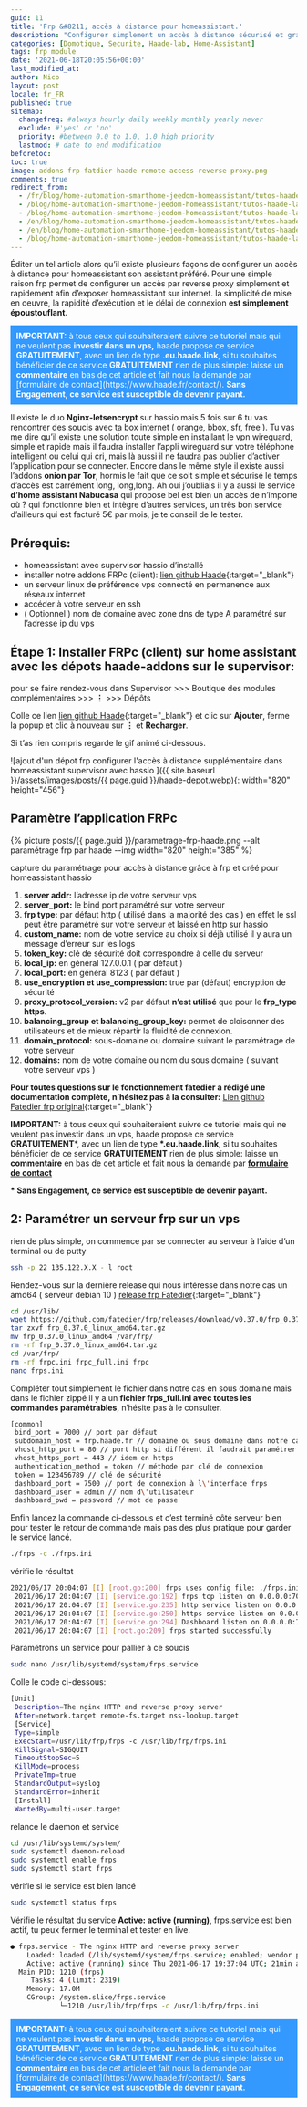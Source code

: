 ```yaml
---
guid: 11
title: 'Frp &#8211; accès à distance pour homeassistant.'
description: "Configurer simplement un accès à distance sécurisé et gratuit avec Home assistant et notre module frp"
categories: [Domotique, Securite, Haade-lab, Home-Assistant]
tags: frp module
date: '2021-06-18T20:05:56+00:00'
last_modified_at:
author: Nico
layout: post
locale: fr_FR
published: true
sitemap:
  changefreq: #always hourly daily weekly monthly yearly never
  exclude: #'yes' or 'no'
  priority: #between 0.0 to 1.0, 1.0 high priority
  lastmod: # date to end modification
beforetoc:
toc: true
image: addons-frp-fatdier-haade-remote-access-reverse-proxy.png
comments: true
redirect_from:
  - /fr/blog/home-automation-smarthome-jeedom-homeassistant/tutos-haade-lab/frp-configurer-acces-distance-homeassistant/
  - /blog/home-automation-smarthome-jeedom-homeassistant/tutos-haade-lab/frp-configurer-acces-distance-homeassistant/
  - /blog/home-automation-smarthome-jeedom-homeassistant/tutos-haade-lab/frp-configurer-acces-distance-homeassistant/2/
  - /en/blog/home-automation-smarthome-jeedom-homeassistant/tutos-haade-lab/frp-configurer-acces-distance-homeassistant/2/
  - /en/blog/home-automation-smarthome-jeedom-homeassistant/tutos-haade-lab/frp-configurer-acces-distance-homeassistant/
  - /blog/home-automation-smarthome-jeedom-homeassistant/tutos-haade-lab/home-assistant/frp-configurer-acces-distance-homeassistant/
---
```


Éditer un tel article alors qu’il existe plusieurs façons de configurer un accès à distance pour homeassistant son assistant préféré. Pour une simple raison frp permet de configurer un accès par reverse proxy simplement et rapidement afin d’exposer homeassistant sur internet. la simplicité de mise en oeuvre, la rapidité d’exécution et le délai de connexion **est simplement époustouflant.**

<div style="background-color:#3399ff; color:white; padding:10px"><strong>IMPORTANT:</strong> à tous ceux qui souhaiteraient suivre ce tutoriel mais qui ne veulent pas <strong>investir dans un vps,</strong> haade propose ce service <strong>GRATUITEMENT</strong>, avec un lien de type <strong>.eu.haade.link</strong>, si tu souhaites bénéficier de ce service <strong>GRATUITEMENT</strong> rien de plus simple: laisse un <strong>commentaire</strong> en bas de cet article et fait nous la demande par [formulaire de contact](https://www.haade.fr/contact/).
<strong>Sans Engagement, ce service est susceptible de devenir payant.</strong></div>

Il existe le duo **Nginx-letsencrypt** sur hassio mais 5 fois sur 6 tu vas rencontrer des soucis avec ta box internet ( orange, bbox, sfr, free ). Tu vas me dire qu’il existe une solution toute simple en installant le vpn wireguard, simple et rapide mais il faudra installer l’appli wireguard sur votre téléphone intelligent ou celui qui cri, mais là aussi il ne faudra pas oublier d’activer l’application pour se connecter. Encore dans le même style il existe aussi l’addons **onion par Tor**, hormis le fait que ce soit simple et sécurisé le temps d’accès est carrément long, long,long. Ah oui j’oubliais il y a aussi le service **d’home assistant Nabucasa** qui propose bel est bien un accès de n’importe où ? qui fonctionne bien et intègre d’autres services, un très bon service d’ailleurs qui est facturé 5€ par mois, je te conseil de le tester.

## Prérequis:

- homeassistant avec supervisor hassio d’installé
- installer notre addons FRPc (client): [lien github Haade](https://github.com/haade-administrator/haade-addons){:target="_blank"}
- un serveur linux de préférence vps connecté en permanence aux réseaux internet
- accéder à votre serveur en ssh
- ( Optionnel ) nom de domaine avec zone dns de type A paramétré sur l’adresse ip du vps

## Étape 1: Installer FRPc (client) sur home assistant avec les dépots haade-addons sur le supervisor:

pour se faire rendez-vous dans Supervisor &gt;&gt;&gt; Boutique des modules complémentaires &gt;&gt;&gt; **⋮** &gt;&gt;&gt; Dépôts

Colle ce lien [lien github Haade](https://github.com/haade-administrator/haade-addons){:target="_blank"} et clic sur **Ajouter**, ferme la popup et clic à nouveau sur **⋮** et **Recharger**.

Si t’as rien compris regarde le gif animé ci-dessous.

![ajout d'un dépot frp configurer l'accès à distance supplémentaire dans homeassistant supervisor avec hassio ]({{ site.baseurl }}/assets/images/posts/{{ page.guid }}/haade-depot.webp){: width="820" height="456"}

## Paramètre l’application FRPc

{% picture posts/{{ page.guid }}/parametrage-frp-haade.png --alt paramétrage frp par haade --img width="820" height="385" %}

capture du paramétrage pour accès à distance grâce à frp et créé pour homeassistant hassio
1. **server addr:** l’adresse ip de votre serveur vps
2. **server\_port:** le bind port paramétré sur votre serveur
3. **frp type:** par défaut http ( utilisé dans la majorité des cas ) en effet le ssl peut être paramétré sur votre serveur et laissé en http sur hassio
4. **custom\_name:** nom de votre service au choix si déjà utilisé il y aura un message d’erreur sur les logs
5. **token\_key:** clé de sécurité doit correspondre à celle du serveur
6. **local\_ip:** en général 127.0.0.1 ( par défaut )
7. **local\_port:** en général 8123 ( par défaut )
8. **use\_encryption et use\_compression:** true par (défaut) encryption de sécurité
9. **proxy\_protocol\_version:** v2 par défaut **n’est utilisé** que pour le **frp\_type https**.
10. **balancing\_group et balancing\_group\_key:** permet de cloisonner des utilisateurs et de mieux répartir la fluidité de connexion.
11. **domain\_protocol:** sous-domaine ou domaine suivant le paramétrage de votre serveur
12. **domains:** nom de votre domaine ou nom du sous domaine ( suivant votre serveur vps )

**Pour toutes questions sur le fonctionnement fatedier a rédigé une documentation complète, n’hésitez pas à la consulter:** [Lien github Fatedier frp original](https://github.com/fatedier/frp/blob/dev/README.md){:target="_blank"}

**IMPORTANT:** à tous ceux qui souhaiteraient suivre ce tutoriel mais qui ne veulent pas investir dans un vps, haade propose ce service **GRATUITEMENT**\*, avec un lien de type **\*.eu.haade.link**, si tu souhaites bénéficier de ce service **GRATUITEMENT** rien de plus simple: laisse un **commentaire** en bas de cet article et fait nous la demande par **[formulaire de contact](https://www.haade.fr/contact/)**

**\* Sans Engagement, ce service est susceptible de devenir payant.**

## 2: Paramétrer un serveur frp sur un vps

rien de plus simple, on commence par se connecter au serveur à l’aide d’un terminal ou de putty

```bash
ssh -p 22 135.122.X.X - l root
```

Rendez-vous sur la dernière release qui nous intéresse dans notre cas un amd64 ( serveur debian 10 ) [release frp Fatedier](https://github.com/fatedier/frp/releases){:target="_blank"}

```bash
cd /usr/lib/
wget https://github.com/fatedier/frp/releases/download/v0.37.0/frp_0.37.0_linux_amd64.tar.gz
tar zxvf frp_0.37.0_linux_amd64.tar.gz
mv frp_0.37.0_linux_amd64 /var/frp/
rm -rf frp_0.37.0_linux_amd64.tar.gz
cd /var/frp/
rm -rf frpc.ini frpc_full.ini frpc
nano frps.ini
```

Compléter tout simplement le fichier dans notre cas en sous domaine mais dans le fichier zippé il y a un **fichier frps\_full.ini avec toutes les commandes paramétrables**, n’hésite pas à le consulter.

```bash
[common]
 bind_port = 7000 // port par défaut
 subdomain_host = frp.haade.fr // domaine ou sous domaine dans notre cas un sous domaine
 vhost_http_port = 80 // port http si différent il faudrait paramétrer nginx sur le serveur
 vhost_https_port = 443 // idem en https
 authentication_method = token // méthode par clé de connexion
 token = 123456789 // clé de sécurité
 dashboard_port = 7500 // port de connexion à l\'interface frps
 dashboard_user = admin // nom d\'utilisateur
 dashboard_pwd = password // mot de passe
```

Enfin lancez la commande ci-dessous et c’est terminé côté serveur bien pour tester le retour de commande mais pas des plus pratique pour garder le service lancé.

```bash
./frps -c ./frps.ini
```

vérifie le résultat

```bash
2021/06/17 20:04:07 [I] [root.go:200] frps uses config file: ./frps.ini
 2021/06/17 20:04:07 [I] [service.go:192] frps tcp listen on 0.0.0.0:7000
 2021/06/17 20:04:07 [I] [service.go:235] http service listen on 0.0.0.0:80
 2021/06/17 20:04:07 [I] [service.go:250] https service listen on 0.0.0.0:8443
 2021/06/17 20:04:07 [I] [service.go:294] Dashboard listen on 0.0.0.0:7500
 2021/06/17 20:04:07 [I] [root.go:209] frps started successfully
```

Paramétrons un service pour pallier à ce soucis

```bash
sudo nano /usr/lib/systemd/system/frps.service
```

Colle le code ci-dessous:

```bash
[Unit]
 Description=The nginx HTTP and reverse proxy server
 After=network.target remote-fs.target nss-lookup.target
 [Service]
 Type=simple
 ExecStart=/usr/lib/frp/frps -c /usr/lib/frp/frps.ini
 KillSignal=SIGQUIT
 TimeoutStopSec=5
 KillMode=process
 PrivateTmp=true
 StandardOutput=syslog
 StandardError=inherit
 [Install]
 WantedBy=multi-user.target
```

relance le daemon et service

```bash
cd /usr/lib/systemd/system/
sudo systemctl daemon-reload
sudo systemctl enable frps
sudo systemctl start frps
```


vérifie si le service est bien lancé

```bash
sudo systemctl status frps
```


Vérifie le résultat du service **Active: active (running)**, frps.service est bien actif, tu peux fermer le terminal et tester en live.

```bash
● frps.service - The nginx HTTP and reverse proxy server
    Loaded: loaded (/lib/systemd/system/frps.service; enabled; vendor preset: ena
    Active: active (running) since Thu 2021-06-17 19:37:04 UTC; 21min ago
  Main PID: 1210 (frps)
     Tasks: 4 (limit: 2319)
    Memory: 17.0M
    CGroup: /system.slice/frps.service
            └─1210 /usr/lib/frp/frps -c /usr/lib/frp/frps.ini
```

<div style="background-color:#3399ff; color:white; padding:10px"><strong>IMPORTANT:</strong> à tous ceux qui souhaiteraient suivre ce tutoriel mais qui ne veulent pas <strong>investir dans un vps,</strong> haade propose ce service <strong>GRATUITEMENT</strong>, avec un lien de type <strong>.eu.haade.link</strong>, si tu souhaites bénéficier de ce service <strong>GRATUITEMENT</strong> rien de plus simple: laisse un <strong>commentaire</strong> en bas de cet article et fait nous la demande par [formulaire de contact](https://www.haade.fr/contact/).
<strong>Sans Engagement, ce service est susceptible de devenir payant.</strong></div>
